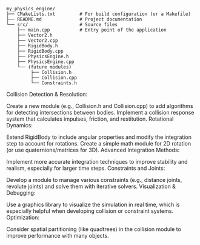 ```
my_physics_engine/
├── CMakeLists.txt         # For build configuration (or a Makefile)
├── README.md              # Project documentation
└── src/                   # Source files
    ├── main.cpp           # Entry point of the application
    ├── Vector2.h
    ├── Vector2.cpp
    ├── RigidBody.h
    ├── RigidBody.cpp
    ├── PhysicsEngine.h
    ├── PhysicsEngine.cpp
    └── (future modules)
         ├── Collision.h
         ├── Collision.cpp
         └── Constraints.h
```
Collision Detection & Resolution:

Create a new module (e.g., Collision.h and Collision.cpp) to add algorithms for detecting intersections
 between bodies.
Implement a collision response system that calculates impulses, friction, and restitution.
Rotational Dynamics:

Extend RigidBody to include angular properties and modify the integration step to account for rotations.
Create a simple math module for 2D rotation (or use quaternions/matrices for 3D).
Advanced Integration Methods:

Implement more accurate integration techniques to improve stability and realism, especially for larger 
time steps.
Constraints and Joints:

Develop a module to manage various constraints (e.g., distance joints, revolute joints) and solve them 
with iterative solvers.
Visualization & Debugging:

Use a graphics library to visualize the simulation in real time, which is especially helpful when 
developing collision or constraint systems.
Optimization:

Consider spatial partitioning (like quadtrees) in the collision module to improve performance with many objects.

